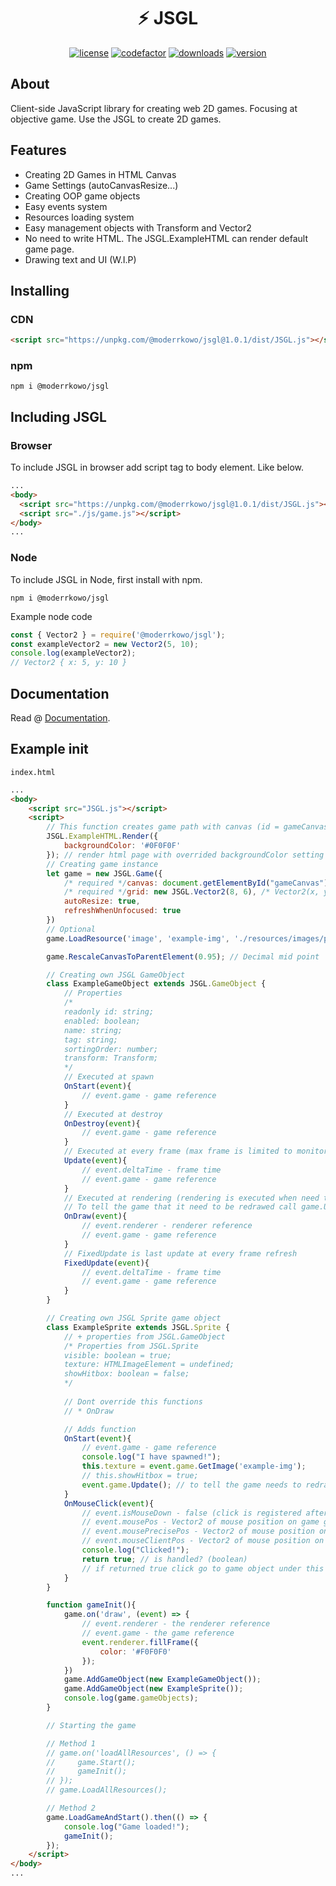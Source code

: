 <div align="center">
    <h1>⚡ JSGL</h1>
    <p>
        <a href="https://github.com/Moderrek/JSGL/blob/release/LICENSE.md"><img src="https://img.shields.io/github/license/Moderrek/JSGL" alt="license"></a>
        <a href="https://www.codefactor.io/repository/github/moderrek/jsgl"><img src="https://www.codefactor.io/repository/github/moderrek/jsgl/badge" alt="codefactor"></a>
        <a href="https://www.npmjs.com/package/@moderrkowo/jsgl"><img src="https://img.shields.io/npm/dm/@moderrkowo/jsgl" alt="downloads"></a>
        <a href="https://www.npmjs.com/package/@moderrkowo/jsgl"><img src="https://img.shields.io/npm/v/@moderrkowo/jsgl" alt="version"></a>
    </p>
</div>

## About
Client-side JavaScript library for creating web 2D games. Focusing at objective game.
Use the JSGL to create 2D games.
## Features
* Creating 2D Games in HTML Canvas
* Game Settings (autoCanvasResize...)
* Creating OOP game objects
* Easy events system
* Resources loading system
* Easy management objects with Transform and Vector2
* No need to write HTML. The JSGL.ExampleHTML can render default game page.
* Drawing text and UI (W.I.P)
## Installing
### CDN
```html
<script src="https://unpkg.com/@moderrkowo/jsgl@1.0.1/dist/JSGL.js"></script>
```
### npm
```
npm i @moderrkowo/jsgl
```
## Including JSGL
### Browser
To include JSGL in browser add script tag to body element. Like below.
```html
...
<body>
  <script src="https://unpkg.com/@moderrkowo/jsgl@1.0.1/dist/JSGL.js"></script>
  <script src="./js/game.js"></script> 
</body>
...
```
### Node
To include JSGL in Node, first install with npm.
```
npm i @moderrkowo/jsgl
```
Example node code
```js
const { Vector2 } = require('@moderrkowo/jsgl');
const exampleVector2 = new Vector2(5, 10);
console.log(exampleVector2);
// Vector2 { x: 5, y: 10 }
```
## Documentation
Read @ [Documentation](https://jsglreference.pl/).
## Example init
``index.html``
```html
...
<body>
    <script src="JSGL.js"></script>
    <script>
        // This function creates game path with canvas (id = gameCanvas)
        JSGL.ExampleHTML.Render({
            backgroundColor: '#0F0F0F'
        }); // render html page with overrided backgroundColor setting
        // Creating game instance
        let game = new JSGL.Game({
            /* required */canvas: document.getElementById("gameCanvas"),
            /* required */grid: new JSGL.Vector2(8, 6), /* Vector2(x, y) */
            autoResize: true,
            refreshWhenUnfocused: true
        })
        // Optional
        game.LoadResource('image', 'example-img', './resources/images/point.png');

        game.RescaleCanvasToParentElement(0.95); // Decimal mid point

        // Creating own JSGL GameObject
        class ExampleGameObject extends JSGL.GameObject {
            // Properties
            /*
            readonly id: string;
            enabled: boolean;
            name: string;
            tag: string;
            sortingOrder: number;
            transform: Transform;
            */
            // Executed at spawn
            OnStart(event){
                // event.game - game reference
            }
            // Executed at destroy
            OnDestroy(event){
                // event.game - game reference
            }
            // Executed at every frame (max frame is limited to monitor hz)
            Update(event){
                // event.deltaTime - frame time
                // event.game - game reference
            }
            // Executed at rendering (rendering is executed when need to update)
            // To tell the game that it need to be redrawed call game.Update();
            OnDraw(event){
                // event.renderer - renderer reference
                // event.game - game reference
            }
            // FixedUpdate is last update at every frame refresh
            FixedUpdate(event){
                // event.deltaTime - frame time
                // event.game - game reference
            }
        }

        // Creating own JSGL Sprite game object
        class ExampleSprite extends JSGL.Sprite {
            // + properties from JSGL.GameObject
            /* Properties from JSGL.Sprite
            visible: boolean = true;
            texture: HTMLImageElement = undefined;
            showHitbox: boolean = false;
            */
           
            // Dont override this functions
            // * OnDraw

            // Adds function
            OnStart(event){
                // event.game - game reference
                console.log("I have spawned!");
                this.texture = event.game.GetImage('example-img');
                // this.showHitbox = true;
                event.game.Update(); // to tell the game needs to redraw
            }
            OnMouseClick(event){
                // event.isMouseDown - false (click is registered after mouse button up)
                // event.mousePos - Vector2 of mouse position on game grid (Integer)
                // event.mousePrecisePos - Vector2 of mouse position on canvas (Scaled)
                // event.mouseClientPos - Vector2 of mouse position on canvas (Client Position)
                console.log("Clicked!");
                return true; // is handled? (boolean)
                // if returned true click go to game object under this
            }
        }

        function gameInit(){
            game.on('draw', (event) => {
                // event.renderer - the renderer reference
                // event.game - the game reference
                event.renderer.fillFrame({
                    color: '#F0F0F0'
                });
            })
            game.AddGameObject(new ExampleGameObject());
            game.AddGameObject(new ExampleSprite());
            console.log(game.gameObjects);
        }

        // Starting the game

        // Method 1
        // game.on('loadAllResources', () => {
        //     game.Start();
        //     gameInit();
        // });
        // game.LoadAllResources();

        // Method 2
        game.LoadGameAndStart().then(() => {
            console.log("Game loaded!");
            gameInit();
        });
    </script>
</body>
...
```
